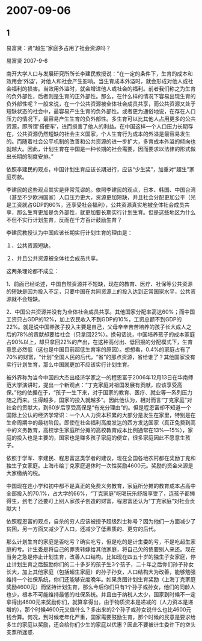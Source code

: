 # 2007-09-06

## 1

易富贤：贤“超生”家庭多占用了社会资源吗？

易富贤 2007-9-6

南开大学人口与发展研究所所长李建民教授说：“在一定的条件下，生育的成本和效用会‘外溢’，对他人和社会产生影响。当生育成本外溢时，就会形成对他人或社会福利的损害。当效用外溢时，就会增进他人或社会的福利。前者我们称之为生育的负外部性，后者则是生育的正外部性。那么，在什么样的情况下容易出现生育的负外部性呢？一般来说，在一个公共资源被全体社会成员共享，而公共资源又处于短缺状态的社会中，最容易产生生育的负外部性。或者更为通俗地说，在存在人口压力的情况下，最容易产生生育的负外部性。多生育可以比其他人占用更多的公共资源，即所谓‘搭便车’，进而损害了他人的利益。在中国这样一个人口压力长期存在，公共资源仍然短缺的社会主义国家，个人生育行为成本的外溢是最容易发生的。而随着社会公平机制的改善和公共资源的进一步扩大，多育成本外溢的倾向也就越大。因此，计划生育在中国是一种长期的社会需要，因而要求以法律的形式做出长期的制度安排。”

依照李建民的观点，中国计划生育应该长期进行，应该“少生奖”，加重对“超生”家庭罚款。

李建民的这些观点其实是非常荒谬的。依照李建民的观点，日本、韩国、中国台湾（甚至不少欧洲国家）人口压力更大，资源更加短缺，并且社会分配更加公平（光是工资就占GDP的60%，还享受社会福利），公共资源真实地被全体社会成员共享，那么生育更加是负外部性，就更加要长期实行计划生育。但是这些地区为什么不但不实行计划生育，反而在千方百计鼓励生育？

李建民教授认为中国应该长期实行计划生育的理由是：

１、公共资源短缺。

２、并且公共资源被全体社会成员共享。

这两条理论都不成立：

1、前面已经论述，中国自然资源并不短缺，现在的教育、医疗、社保等公共资源的短缺是因为投入不足，只要中国在共同资源上的投入达到正常国家水平，公共资源就不会短缺。

2、中国公共资源并没有为全体社会成员共享。其他国家分配率高达60%；而中国工资只占GDP的12%，加上农民收入不到GDP的10%，工资总额不到GDP的22%。就是说中国养孩子投入主要是自己，父母辛辛苦苦培养的孩子长大成人之后的78%的贡献却要给社会（只拿回22%）。换句话说，中国培养孩子的成本家庭占90%以上，却只拿回22%的产出，在这种高付出、低回报的分配模式下，生育意愿必然低（这也是中国目前超低生育率的原因）。想想看，0.4%的家庭占有了70%的财富，“计划”全国人民的后代，“省”的那点资源，省给谁了？其他国家没有实行计划生育，那么中国就更加不应该实行计划生育。

被外界称为当今中国四大杰出经济学家之一的程恩富于2006年12月13日在华南师范大学演讲时，提出一个新观点：“丁克家庭对祖国发展有贡献，应该享受高保。”他的依据在于，“孩子一生下来，对于国家的教育、医疗、就业等一系列压力随之而来。生得越多，国家的投入就越多”。因此他认为，相对而言“丁克家庭”对社会的贡献大，到60岁后享受高保是“有充分理由”的。但是程恩富却不知道一个国际上公认的经济学常识：一个人人力资本积累的大部分是发生在家里，特别是在生命周期中的最初阶段。即使在社会福利高度发达的西方发达国家（真正免费到高中的义务教育，高校学生家庭所分摊的高校教育成本比例通常在13%―15%），家庭的投入也是主要的，国家也是赚多孩子家庭的便宜，很多家庭因此不愿意生孩子。

依照于学军、李建民、程恩富这类学者的建议，现在全国各地农村都在奖励丁克和独生子女家庭。上海市给丁克家庭退休时一次性奖励4600元。奖励的资金来源是大家缴纳的税。

中国现在连小学和初中都不是真正的免费义务教育，家庭所分摊的教育成本占高中全部投入的70.1%，占大学的66%，“丁克家庭”吃喝玩乐舒服享受了，连孩子都懒得生，到老了还要盯上别人家孩子创造的财富，程恩富还认为“丁克家庭”对社会贡献大！

依照程恩富的观点，自杀的穷人应该被授予超级烈士称号？因为他们一方面减少了贫困，另一方面又减少了人口，还减少了低素质的、更穷的后代。

那么计划生育的家庭是否吃亏？确实吃亏，但是吃的是计生委的亏，不是吃超生家庭的亏。计生委是将自己的罪责转嫁给其他家庭，将自己欠的债要别人来还。现在当务之急是停止计划生育，改善人口结构。比如现在四五十岁的独生子女家庭，停止计划生育之后鼓励你们的二十多岁的孩子生3个孩子，二十年之后你们孙子孙女长大，加上其他家庭（包括超生家庭）的孙子孙女，人口结构大为改善，能够勉强维持一个社保系统，你们还能够安度晚年。如果贪图计划生育奖励（上海丁克家庭奖励4600元）而坚持计划生育，那么今后你们只有1个孙子或孙女，他们的同龄人也少，根本不可能维持最低的社保系统。并且由于纳税人太少，国家到时候不一定拿得出4600元来奖励你们，就算拿得出，由于物质资本是递减的（人力资本是递增的），那个时候4600元又值什么？多出来的2个孙子或孙女说什么也比4600元钱合算。何况，到时候老年化严重，国家需要鼓励生育，那个时候的民意是要求给多生的家庭以奖励，还会给你们少生的家庭以优惠？因此不要被计生委许下的空头支票所迷惑.

